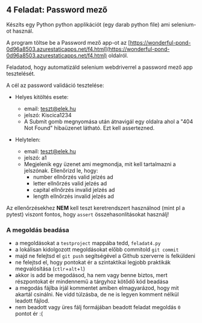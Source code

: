 ## 4 Feladat: Password mező

Készíts egy Python python applikációt (egy darab python file) ami selenium-ot használ.

A program töltse be a Password mező app-ot az [https://wonderful-pond-0d96a8503.azurestaticapps.net/f4.html](https://wonderful-pond-0d96a8503.azurestaticapps.net/f4.html) oldalról.

Feladatod, hogy automatizáld selenium webdriverrel a password mező app tesztelését.

A cél az password validáció tesztelése:

* Helyes kitöltés esete:
    * email: teszt@elek.hu
    * jelszó: Kiscica1234
    * A Submit gomb megnyomása után átnavigál egy oldalra ahol a "404 Not Found" hibaüzenet látható. Ezt kell assertezned.

* Helytelen:
    * email: teszt@elek.hu
    * jelszó: a1
    * Megjelenik egy üzenet ami megmondja, mit kell tartalmazni a jelszónak. Ellenőrizd le, hogy:
      * number ellnőrzés valid jelzés ad
      * letter ellnőrzés valid jelzés ad
      * capital ellnőrzés invalid jelzés ad
      * length ellnőrzés invalid jelzés ad


Az ellenőrzésekhez __NEM__ kell teszt keretrendszert használnod (mint pl a pytest) viszont fontos, hogy `assert` összehasonlításokat használj!

### A megoldás beadása
* a megoldásokat a `testproject` mappába tedd, `feladat4.py`
* a lokálisan kidolgozott megoldásokat előbb commitold `git commit`
* majd ne felejtsd el `git push` segítségével a Github szerverre is felküldeni
* ne felejtsd el, hogy pontokat ér a szintaktikai legjobb praktikák megvalósítása (`ctlr`+`alt`+`l`)
* akkor is add be megodásod, ha nem vagy benne biztos, mert részpontokat ér mindennemű a tárgyhoz kötődő kód beadása
* a megodás fájlba írjál kommentet amiben elmagyarázod, hogy mit akartál csinálni. Ne vidd túlzásba, de ne is legyen komment nélkül leadott fájlod.
* nem beadott vagy üres fálj formájában beadott feladat megoldás `0` pontot ér :(
